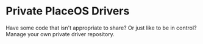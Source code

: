 # Private PlaceOS Drivers

Have some code that isn't appropriate to share? Or just like to be in control?
Manage your own private driver repository.
